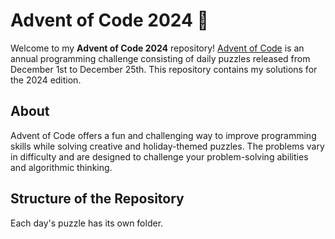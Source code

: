 # Advent of Code 2024 🎄

Welcome to my **Advent of Code 2024** repository!
[Advent of Code](https://adventofcode.com/2024) is an annual programming challenge consisting of daily puzzles released from December 1st to December 25th. This repository contains my solutions for the 2024 edition.

## About
Advent of Code offers a fun and challenging way to improve programming skills while solving creative and holiday-themed puzzles. The problems vary in difficulty and are designed to challenge your problem-solving abilities and algorithmic thinking.

## Structure of the Repository
Each day's puzzle has its own folder.